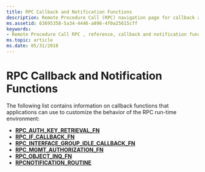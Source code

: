 ```yaml
---
title: RPC Callback and Notification Functions
description: Remote Procedure Call (RPC) navigation page for callback and notification functions.
ms.assetid: 63695358-5a34-4446-a896-4f0a25615cff
keywords:
- Remote Procedure Call RPC , reference, callback and notification functions
ms.topic: article
ms.date: 05/31/2018
---
```


# RPC Callback and Notification Functions

The following list contains information on callback functions that applications can use to customize the behavior of the RPC run-time environment:

-   [**RPC\_AUTH\_KEY\_RETRIEVAL\_FN**](/windows/desktop/api/Rpcdce/nc-rpcdce-rpc_auth_key_retrieval_fn)
-   [**RPC\_IF\_CALLBACK\_FN**](/windows/desktop/api/Rpcdce/nc-rpcdce-rpc_if_callback_fn)
-   [**RPC\_INTERFACE\_GROUP\_IDLE\_CALLBACK\_FN**](/windows/desktop/api/Rpcdce/nc-rpcdce-rpc_interface_group_idle_callback_fn)
-   [**RPC\_MGMT\_AUTHORIZATION\_FN**](/windows/desktop/api/Rpcdce/nc-rpcdce-rpc_mgmt_authorization_fn)
-   [**RPC\_OBJECT\_INQ\_FN**](/windows/desktop/api/Rpcdce/nc-rpcdce-rpc_object_inq_fn)
-   [**RPCNOTIFICATION\_ROUTINE**](https://msdn.microsoft.com/library/Aa375808(v=VS.80).aspx)

 

 




